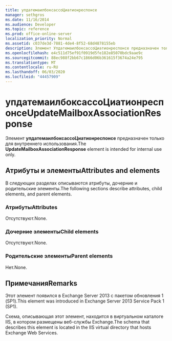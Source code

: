 ```yaml
---
title: упдатемаилбоксассоЦиатионреспонсе
manager: sethgros
ms.date: 11/16/2014
ms.audience: Developer
ms.topic: reference
ms.prod: office-online-server
localization_priority: Normal
ms.assetid: c037de3d-7881-4de4-8f52-68d4878155eb
description: Элемент УпдатемаилбоксассоЦиатионреспонсе предназначен только для внутреннего использования.
ms.openlocfilehash: e4c511d75ef91f0919d5fe182e85070bdc9aae9c
ms.sourcegitcommit: 88ec988f2bb67c1866d06b361615f3674a24e795
ms.translationtype: MT
ms.contentlocale: ru-RU
ms.lasthandoff: 06/03/2020
ms.locfileid: "44457909"
---
```

# <a name="updatemailboxassociationresponse"></a><span data-ttu-id="b9121-103">упдатемаилбоксассоЦиатионреспонсе</span><span class="sxs-lookup"><span data-stu-id="b9121-103">UpdateMailboxAssociationResponse</span></span>

<span data-ttu-id="b9121-104">Элемент **упдатемаилбоксассоЦиатионреспонсе** предназначен только для внутреннего использования.</span><span class="sxs-lookup"><span data-stu-id="b9121-104">The **UpdateMailboxAssociationResponse** element is intended for internal use only.</span></span> 

## <a name="attributes-and-elements"></a><span data-ttu-id="b9121-105">Атрибуты и элементы</span><span class="sxs-lookup"><span data-stu-id="b9121-105">Attributes and elements</span></span>

<span data-ttu-id="b9121-106">В следующих разделах описываются атрибуты, дочерние и родительские элементы.</span><span class="sxs-lookup"><span data-stu-id="b9121-106">The following sections describe attributes, child elements, and parent elements.</span></span>
  
### <a name="attributes"></a><span data-ttu-id="b9121-107">Атрибуты</span><span class="sxs-lookup"><span data-stu-id="b9121-107">Attributes</span></span>

<span data-ttu-id="b9121-108">Отсутствуют.</span><span class="sxs-lookup"><span data-stu-id="b9121-108">None.</span></span>
  
### <a name="child-elements"></a><span data-ttu-id="b9121-109">Дочерние элементы</span><span class="sxs-lookup"><span data-stu-id="b9121-109">Child elements</span></span>

<span data-ttu-id="b9121-110">Отсутствуют.</span><span class="sxs-lookup"><span data-stu-id="b9121-110">None.</span></span>
  
### <a name="parent-elements"></a><span data-ttu-id="b9121-111">Родительские элементы</span><span class="sxs-lookup"><span data-stu-id="b9121-111">Parent elements</span></span>

<span data-ttu-id="b9121-112">Нет.</span><span class="sxs-lookup"><span data-stu-id="b9121-112">None.</span></span>
  
## <a name="remarks"></a><span data-ttu-id="b9121-113">Примечания</span><span class="sxs-lookup"><span data-stu-id="b9121-113">Remarks</span></span>

<span data-ttu-id="b9121-114">Этот элемент появился в Exchange Server 2013 с пакетом обновления 1 (SP1).</span><span class="sxs-lookup"><span data-stu-id="b9121-114">This element was introduced in Exchange Server 2013 Service Pack 1 (SP1).</span></span>
  
<span data-ttu-id="b9121-115">Схема, описывающая этот элемент, находится в виртуальном каталоге IIS, в котором размещены веб-службы Exchange.</span><span class="sxs-lookup"><span data-stu-id="b9121-115">The schema that describes this element is located in the IIS virtual directory that hosts Exchange Web Services.</span></span>
  

